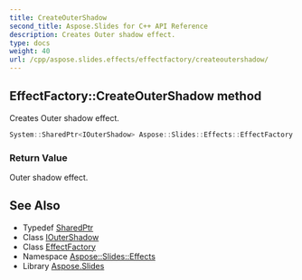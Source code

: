 ```yaml
---
title: CreateOuterShadow
second_title: Aspose.Slides for C++ API Reference
description: Creates Outer shadow effect.
type: docs
weight: 40
url: /cpp/aspose.slides.effects/effectfactory/createoutershadow/
---
```

## EffectFactory::CreateOuterShadow method


Creates Outer shadow effect.

```cpp
System::SharedPtr<IOuterShadow> Aspose::Slides::Effects::EffectFactory::CreateOuterShadow() override
```


### Return Value

Outer shadow effect.

## See Also

* Typedef [SharedPtr](../../../system/sharedptr/)
* Class [IOuterShadow](../../ioutershadow/)
* Class [EffectFactory](../)
* Namespace [Aspose::Slides::Effects](../../)
* Library [Aspose.Slides](../../../)
